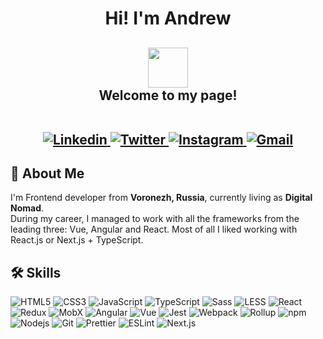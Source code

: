 <h1 align="center">Hi! I'm Andrew</h1>

<h2 align="center">
  <img src="https://emojis.slackmojis.com/emojis/images/1602241199/10777/keanu-thanks.gif?1602241199" width="64" />
  <br />
  Welcome to my page!
  <br />
  <br />
  <p align="center">
    <a href="https://www.linkedin.com/in/arusanoff/" target="_blank" rel="noreferrer noopener">
      <img alt="Linkedin" src="https://img.shields.io/badge/-arusanoff-blue?style=flat&logo=Linkedin&logoColor=white&link=https://www.linkedin.com/in/arusanoff/" />
    </a>
    <a href="https://twitter.com/andrew_rusanoff" target="_blank" rel="noreferrer noopener">
      <img alt="Twitter" src="https://img.shields.io/badge/-@andrew_rusanoff-1ca0f1?style=flat&labelColor=1ca0f1&logo=twitter&logoColor=white&link=https://twitter.com/andrew_rusanoff" />
    </a>
    <a href="https://www.instagram.com/aa.rusanoff/" target="_blank" rel="noreferrer noopener">
      <img alt="Instagram" src="https://img.shields.io/badge/-@aa.rusanoff-purple?style=flat&logo=instagram&logoColor=white&link=https://www.instagram.com/aa.rusanoff/" />
    </a>
    <a href="mailto:andrew.rusanoff@gmail.com">
      <img alt="Gmail" src="https://img.shields.io/badge/-andrew.rusanoff-c14438?style=flat&logo=Gmail&logoColor=white&link=mailto:andrew.rusanoff@gmail.com" />
    </a>
  </p>
</h2>

<h2>
  🚀 About Me
</h2>

<p>
  I'm Frontend developer from
  <b>Voronezh, Russia</b>,
  currently living as <b>Digital Nomad</b>.
  <br />
  During my career, I managed to work with all the frameworks from the leading three: Vue, Angular and React.
  Most of all I liked working with React.js or Next.js + TypeScript.
</p>

<h2>
  🛠 Skills
</h2>

<p>
  <img alt="HTML5" src="https://img.shields.io/badge/-HTML5-E34F26?style=flat-square&logo=html5&logoColor=white" />
  <img alt="CSS3" src="http://img.shields.io/badge/-CSS3-0479BE?style=flat-square&logo=css3&logoColor=white" />
  <img alt="JavaScript" src="http://img.shields.io/badge/-JavaScript-F6DF1C?style=flat-square&logo=javascript&logoColor=grey" />
  <img alt="TypeScript" src="https://img.shields.io/badge/-TypeScript-007ACC?style=flat-square&logo=typescript&logoColor=white" />
  <img alt="Sass" src="https://img.shields.io/badge/-Sass-CC6699?style=flat-square&logo=sass&logoColor=white" />
  <img alt="LESS" src="http://img.shields.io/badge/-LESS-1F416F?style=flat-square&logoColor=white" />
  <img alt="React" src="https://img.shields.io/badge/-React-45b8d8?style=flat-square&logo=react&logoColor=white" />
  <img alt="Redux" src="https://img.shields.io/badge/-Redux-764ABC?style=flat-square&logo=redux&logoColor=white" />
  <img alt="MobX" src="http://img.shields.io/badge/-MobX-DF5F14?style=flat-square&logo=mob-x&logoColor=white" />
  <img alt="Angular" src="https://img.shields.io/badge/-Angular-DD0031?style=flat-square&logo=angular&logoColor=white" />
  <img alt="Vue" src="http://img.shields.io/badge/-Vue-3EBA84?style=flat-square&logo=Vue.js&logoColor=white" />
  <img alt="Jest" src="http://img.shields.io/badge/-Jest-C63D16?style=flat-square&logo=jest&logoColor=white" />
  <img alt="Webpack" src="https://img.shields.io/badge/-Webpack-8DD6F9?style=flat-square&logo=webpack&logoColor=white" />
  <img alt="Rollup" src="https://img.shields.io/badge/-Rollup-EC4A3F?style=flat-square&logo=rollup.js&logoColor=white" />
  <img alt="npm" src="https://img.shields.io/badge/-NPM-CB3837?style=flat-square&logo=npm&logoColor=white" />
  <img alt="Nodejs" src="https://img.shields.io/badge/-Nodejs-43853d?style=flat-square&logo=Node.js&logoColor=white" />
  <img alt="Git" src="http://img.shields.io/badge/-Git-EF512F?style=flat-square&logo=git&logoColor=white" />
  <img alt="Prettier" src="https://img.shields.io/badge/-Prettier-F7B93E?style=flat-square&logo=prettier&logoColor=white" />
  <img alt="ESLint" src="http://img.shields.io/badge/-ESLint-4B32C3?style=flat-square&logo=eslint&logoColor=white" />
  <img alt="Next.js" src="https://img.shields.io/badge/-Next.js-000000?style=flat-square&logo=next.js&logoColor=white" />
</p>
